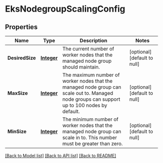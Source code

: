 # EksNodegroupScalingConfig
## Properties

Name | Type | Description | Notes
------------ | ------------- | ------------- | -------------
**DesiredSize** | [**Integer**](integer.md) | The current number of worker nodes that the managed node group should maintain. | [optional] [default to null]
**MaxSize** | [**Integer**](integer.md) | The maximum number of worker nodes that the managed node group can scale out to. Managed node groups can support up to 100 nodes by default. | [optional] [default to null]
**MinSize** | [**Integer**](integer.md) | The minimum number of worker nodes that the managed node group can scale in to. This number must be greater than zero. | [optional] [default to null]

[[Back to Model list]](../README.md#documentation-for-models) [[Back to API list]](../README.md#documentation-for-api-endpoints) [[Back to README]](../README.md)


